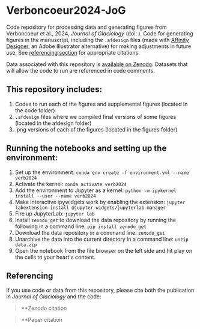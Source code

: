 # Verboncoeur2024-JoG
Code repository for processing data and generating figures from Verboncoeur et al., 2024, _Journal of Glaciology_ (doi: []()). Code for generating figures in the manuscript, including the `.afdesign` files (made with [Affinity Designer](https://affinity.serif.com/en-us/designer/), an Adobe Illustrator alternative) for making adjustments in future use. See [referencing section](#referencing) for appropriate citations.

Data associated with this repository is [available on Zenodo](). Datasets that will allow the code to run are referenced in code comments.

## This repository includes:
1. Codes to run each of the figures and supplemental figures (located in the code folder).
2. `.afdesign` files where we compiled final versions of some figures (located in the afdesign folder)
3. .png versions of each of the figures (located in the figures folder)

## Running the notebooks and setting up the environment: 

1. Set up the environment: `conda env create -f environment.yml --name verb2024`
2. Activate the kernel: `conda activate verb2024`
3. Add the environment to Jupyter as a kernel: `python -m ipykernel install --user --name verb2024`
4. Make interactive ipywidgets work by enabling the extension: `jupyter labextension install @jupyter-widgets/jupyterlab-manager`
5. Fire up JupyterLab: `jupyter lab`
6. Install `zenodo_get` to download the data repository by running the following in a command line: `pip install zenodo_get`
7. Download the data repository in a command line: `zenodo_get ` 
8. Unarchive the data into the current directory in a command line: `unzip data.zip`
9. Open the notebook from the file browser on the left side and hit play on the cells to your heart's content.

## Referencing

If you use code or data from this repository, please cite both the publication in _Journal of Glaciology_ and the code:

>**Zenodo citation

>**Paper citation
